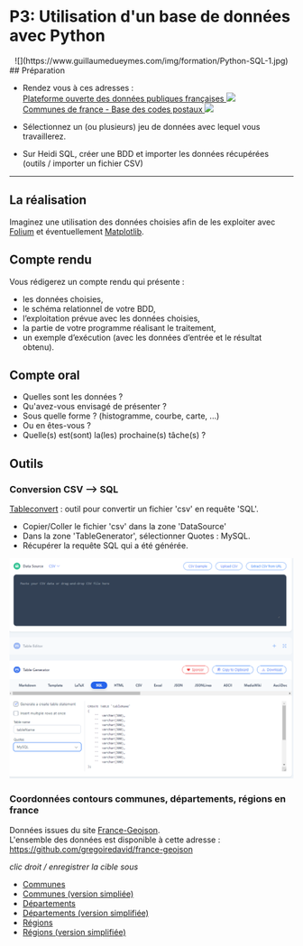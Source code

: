 # **P3: Utilisation d'un base de données avec Python**  
<center>![](https://www.guillaumedueymes.com/img/formation/Python-SQL-1.jpg)
</center>
## Préparation

* Rendez vous à ces adresses :   
<a href="https://www.data.gouv.fr/fr/" target="_blank">Plateforme ouverte des données publiques françaises
![](https://icons.iconarchive.com/icons/icons8/windows-8/24/Programming-External-Link-icon.png)</a><br>
<a href="https://www.data.gouv.fr/fr/datasets/communes-de-france-base-des-codes-postaux/" target="_blank">Communes de france - Base des codes postaux
![](https://icons.iconarchive.com/icons/icons8/windows-8/24/Programming-External-Link-icon.png)</a><br>

* Sélectionnez un (ou plusieurs) jeu de données avec lequel vous travaillerez.

* Sur Heidi SQL, créer une BDD et importer les données récupérées (outils / importer un fichier CSV)
___

## La réalisation

Imaginez une utilisation des données choisies afin de les exploiter avec <a href="https://python-visualization.github.io/folium/index.html" target="_blank">Folium</a>  et éventuellement <a href="https://matplotlib.org/" target="_blank">Matplotlib</a>.

## Compte rendu

Vous rédigerez un compte rendu qui présente :  

* les données choisies,  
* le schéma relationnel de votre BDD,  
* l’exploitation prévue avec les données choisies,  
* la partie de votre programme réalisant le traitement,  
* un exemple d’exécution (avec les données d’entrée et le résultat obtenu).

## Compte oral

* Quelles sont les données ?
* Qu'avez-vous envisagé de présenter ? 
* Sous quelle forme ? (histogramme, courbe, carte, ...)
* Ou en êtes-vous ?
* Quelle(s) est(sont) la(les) prochaine(s) tâche(s) ?


## Outils

### Conversion CSV --> SQL
<a href="https://tableconvert.com/csv-to-sql" target="_blank">Tableconvert</a> : outil pour convertir un fichier 'csv' en requête 'SQL'.

* Copier/Coller le fichier 'csv' dans la zone 'DataSource'
* Dans la zone 'TableGenerator', sélectionner Quotes : MySQL.
* Récupérer la requête SQL qui a été générée.

![](tableconvert.png)

### Coordonnées contours communes, départements, régions en france

Données issues du site <a href="https://france-geojson.gregoiredavid.fr/" target="_blank">France-Geojson</a>.  
L'ensemble des données est disponible à cette adresse : <a href="https://github.com/gregoiredavid/france-geojson" target="_blank">https://github.com/gregoiredavid/france-geojson</a>

*clic droit / enregistrer la cible sous*

* <a href="https://raw.githubusercontent.com/gregoiredavid/france-geojson/master/communes.geojson"  download="communes.geojson" target="_blank">Communes</a>
* <a href="https://raw.githubusercontent.com/gregoiredavid/france-geojson/master/communes-version-simplifiee.geojson" download="communes-version-simplifiee.geojson" target="_blank">Communes (version simpliée)</a>
* <a href="https://raw.githubusercontent.com/gregoiredavid/france-geojson/master/departements.geojson" download="departements.geojson" target="_blank">Départements</a>
* <a href="https://raw.githubusercontent.com/gregoiredavid/france-geojson/master/departements-version-simplifiee.geojson" download="departements-version-simplifiee.geojson" target="_blank">Départements (version simplifiée)</a>
* <a href="https://raw.githubusercontent.com/gregoiredavid/france-geojson/master/regions.geojsonRégions" download="regions.geojsonRégions" target="_blank">Régions</a>
* <a href="https://raw.githubusercontent.com/gregoiredavid/france-geojson/master/regions-version-simplifiee.geojson" download="regions-version-simplifiee.geojson" target="_blank">Régions (version simplifiée)</a>